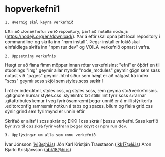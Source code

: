 # hopverkefni1

    1. Hvernig skal keyra verkefnið
Eftir að clonað hefur verið repository, þarf að installa node.js (https://nodejs.org/en/download/).
Þar á eftir skal opna þitt local repository í commandline, og skrifa inn "npm install".
Þegar install er lokið skal einfaldlega skrifa inn "npm run dev" og VOILA, verkefnið opnast í vafra.

    2. Uppsetning verkefnis
Hægt er að finna fimm möppur innan rótar verkefnisins:
"efni" er óþörf en til stuðnings
"img" geymir allar myndir
"node_modules" geymir gögn sem sass notast við
"pages" geymir .html síður sem hægt er að nálgast frá index
"scss" geymir scss skjöl sem styles.scss sækir í
 
Í rót er index.html, styles.css, og styles.scss, sem geyma stoð verkefnisins.
.gitignore hunsar styles.css
.stylelintrc.txt stillir lint fyrir scss skrárnar
.gitattributes kemur í veg fyrir ósamræmi þegar unnið er á milli stýrikerfa
.editorconfig samræmir notkun á tabs og spaces, bilum og fleira
grid.css sýnir grind sem fyrirmynd er unnin eftir

Skrifað er alltaf í scss skrár og EKKI í css skrár í þessu verkefni.
Sass kerfið býr svo til css skrá fyrir vafrann þegar keyrt er npm run dev.

    3. Upplýsingar um alla sem unnu verkefnið
Ívar Jónsson (ivj3@hi.is)
Jón Karl Kristján Traustason (jkk17@hi.is)
Aron Bjarki Kristjánsson (abk18@hi.is)
